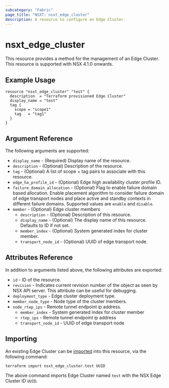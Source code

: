```yaml
---
subcategory: "Fabric"
page_title: "NSXT: nsxt_edge_cluster"
description: A resource to configure an Edge Cluster.
---
```


# nsxt_edge_cluster

This resource provides a method for the management of an Edge Cluster.
This resource is supported with NSX 4.1.0 onwards.

## Example Usage

```hcl
resource "nsxt_edge_cluster" "test" {
  description  = "Terraform provisioned Edge Cluster"
  display_name = "test"
  tag {
    scope = "scope1"
    tag   = "tag1"
  }
}
```

## Argument Reference

The following arguments are supported:

* `display_name` - (Required) Display name of the resource.
* `description` - (Optional) Description of the resource.
* `tag` - (Optional) A list of scope + tag pairs to associate with this resource.
* `edge_ha_profile_id` - (Optional) Edge high availability cluster profile ID.
* `failure_domain_allocation` - (Optional) Flag to enable failure domain based allocation. Enable placement algorithm to consider failure domain of edge transport nodes and place active and standby contexts in different failure domains. Supported values are `enable` and `disable`.
* `member` - (Optional) Edge cluster members
  * `description` - (Optional) Description of this resource.
  * `display_name` - (Optional) The display name of this resource. Defaults to ID if not set.
  * `member_index` - (Optional) System generated index for cluster member.
  * `transport_node_id` - (Optional) UUID of edge transport node.

## Attributes Reference

In addition to arguments listed above, the following attributes are exported:

* `id` - ID of the resource.
* `revision` - Indicates current revision number of the object as seen by NSX API server. This attribute can be useful for debugging.
* `deployment_type` - Edge cluster deployment type.
* `member_node_type` - Node type of the cluster members.
* `node_rtep_ips` - Remote tunnel endpoint ip address.
  * `member_index` - System generated index for cluster member
  * `rtep_ips` - Remote tunnel endpoint ip address
  * `transport_node_id` - UUID of edge transport node

## Importing

An existing Edge Cluster can be [imported][docs-import] into this resource, via the following command:

[docs-import]: https://developer.hashicorp.com/terraform/cli/import

```shell
terraform import nsxt_edge_cluster.test UUID
```

The above command imports Edge Cluster named `test` with the NSX Edge Cluster ID `UUID`.
